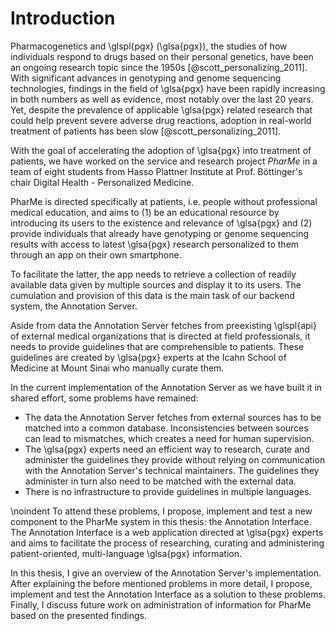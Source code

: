# Introduction

Pharmacogenetics and \glspl{pgx} (\glsa{pgx}), the studies of how individuals
respond to drugs based on their personal genetics, have been an ongoing research
topic since the 1950s [@scott_personalizing_2011]. With significant advances in
genotyping and genome sequencing technologies, findings in the field of
\glsa{pgx} have been rapidly increasing in both numbers as well as evidence,
most notably over the last 20 years. Yet, despite the prevalence of applicable
\glsa{pgx} related research that could help prevent severe adverse drug
reactions, adoption in real-world treatment of patients has been slow
[@scott_personalizing_2011].

With the goal of accelerating the adoption of \glsa{pgx} into treatment of
patients, we have worked on the service and research project *PharMe* in a team
of eight students from Hasso Plattner Institute at Prof. Böttinger's chair
Digital Health - Personalized Medicine.

PharMe is directed specifically at patients, i.e. people without professional
medical education, and aims to (1) be an educational resource by introducing its
users to the existence and relevance of \glsa{pgx} and (2) provide individuals
that already have genotyping or genome sequencing results with access to latest
\glsa{pgx} research personalized to them through an app on their own smartphone.

To facilitate the latter, the app needs to retrieve a collection of readily
available data given by multiple sources and display it to its users. The
cumulation and provision of this data is the main task of our backend system,
the Annotation Server.

Aside from data the Annotation Server fetches from preexisting \glspl{api} of
external medical organizations that is directed at field professionals, it needs
to provide guidelines that are comprehensible to patients. These guidelines are
created by \glsa{pgx} experts at the Icahn School of Medicine at Mount Sinai who
manually curate them.

In the current implementation of the Annotation Server as we have built it in
shared effort, some problems have remained:

- The data the Annotation Server fetches from external sources has to be matched
  into a common database. Inconsistencies between sources can lead to
  mismatches, which creates a need for human supervision.
- The \glsa{pgx} experts need an efficient way to research, curate and
  administer the guidelines they provide without relying on communication with
  the Annotation Server's technical maintainers. The guidelines they administer
  in turn also need to be matched with the external data.
- There is no infrastructure to provide guidelines in multiple languages.

\noindent To attend these problems, I propose, implement and test a new
component to the PharMe system in this thesis: the Annotation Interface. The
Annotation Interface is a web application directed at \glsa{pgx} experts and
aims to facilitate the process of researching, curating and administering
patient-oriented, multi-language \glsa{pgx} information.

In this thesis, I give an overview of the Annotation Server's implementation.
After explaining the before mentioned problems in more detail, I propose,
implement and test the Annotation Interface as a solution to these problems.
Finally, I discuss future work on administration of information for PharMe based
on the presented findings.
